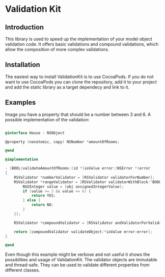 # Validation Kit

## Introduction
This library is used to speed up the implementation of your model object validation code. It offers basic validations and compound
validations, which allow the composition of more complex validations.

## Installation
The easiest way to install ValidationKit is to use CocoaPods. If you do not want to use CocoaPods you
can clone the repository, add it to your project and add the static library as a target dependecy and
 link to it.

## Examples
Image you have a property that should be a number between 3 and 6. A possible implementation of the
validation:

```Objective-C

@interface House : NSObject

@property (nonatomic, copy) NSNumber *amountOfRooms;

@end

@implementation

- (BOOL)validateAmountOfRooms:(id *)ioValue error:(NSError *)error
{
    RSValidator *numberValidator = [RSValidator validatorForNumber];
    RSValidator *rangeValidator = [RSValidator validatorWithBlock:^BOOL(id obj, NSError *__autoreleasing *error) {
        NSUInteger value = [obj unsignedIntegerValue];
        if (value >= 3 && value <= 6) {
            return YES;
        } else {
            return NO;
        }
    }];

    RSValidator *compoundValidator = [RSValidator andValidatorForValidators:@[numberValidator, rangeValidator]];

    return [compoundValidator validateObject:*ioValue error:error];
}

@end

```

Even though this example might be verbose and not useful it shows the possiblities and usage of ValidationKit. The validator
objects are immutable and thread-safe. They can be used to validate different properties from different classes.


